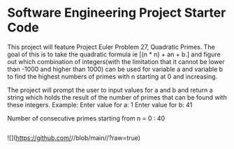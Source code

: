 # Software Engineering Project Starter Code

This project will feature Project Euler Problem 27, Quadratic Primes. The goal of this is to take the quadratic formula ie [(n * n) + an + b.] and figure out which combination of integers(with the limitation that it cannot be lower than -1000 and higher than 1000) can be used for variable a and variable b to find the highest numbers of primes with n starting at 0 and increasing. 

The project will prompt the user to input values for a and b and return a string which holds the result of the number of primes that can be found with these integers. 
Example:
Enter value for a:
1
Enter value for b:
41

Number of consecutive primes starting from n = 0 :  40    


![<Diagram for APIs>](https://github.com/kevmill29/project-starter-code-kevmill29/blob/main//KevinEmileDiagram.png?raw=true)

![<Alt text for image>](https://github.com/<repo
owner username>/<repo name>/blob/main/<path to image
file>/<name of image file>?raw=true)
